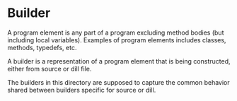 <!--
Copyright (c) 2016, the Dart project authors.  Please see the AUTHORS file
for details. All rights reserved. Use of this source code is governed by a
BSD-style license that can be found in the LICENSE file.
-->

# Builder

A program element is any part of a program excluding method bodies (but including local variables). Examples of program elements includes classes, methods, typedefs, etc.

A builder is a representation of a program element that is being constructed, either from source or dill file.

The builders in this directory are supposed to capture the common behavior shared between builders specific for source or dill.
